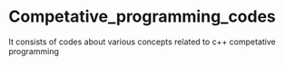 # Competative_programming_codes
It consists of codes about various concepts related to c++ competative programming 
